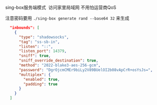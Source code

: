 sing-box服务端模式 
访问家里局域网
不用怕运营商QoS

注意密码要用 `./sing-box generate rand --base64 32` 来生成
```json
  "inbounds": [
    {
      "type": "shadowsocks",
      "tag": "ss-sb-in",
      "listen": "::",
      "listen_port": 14379,
      "sniff": true,
      "sniff_override_destination": true,
      "method": "2022-blake3-aes-256-gcm",
      "password": "DgrOjcmCMEr9biLy2V89BUelOI2b08vApCrR+osYsJs=", 
      "multiplex": {
        "enabled": true,
        "padding": true
      }
    }
  ]
```